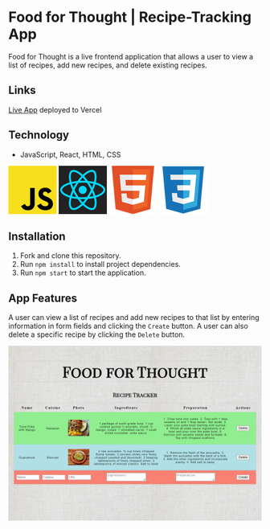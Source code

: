 # Food for Thought | Recipe-Tracking App

Food for Thought is a live frontend application that allows a user to view a list of recipes, add new recipes, and delete existing recipes.

## Links
[Live App](https://recipe-tracking-app-alpha.vercel.app/) deployed to Vercel  

## Technology
- JavaScript, React, HTML, CSS  
  
![JS icon](images/javascript.png)
![React icon](images/react.png)
![HTML icon](images/html.png)
![CSS icon](images/css.png)  
  
## Installation
1. Fork and clone this repository.
2. Run `npm install` to install project dependencies.
3. Run `npm start` to start the application.

## App Features

A user can view a list of recipes and add new recipes to that list by entering information in form fields and clicking the `Create` button. A user can also delete a specific recipe by clicking the `Delete` button.  

![recipe screenshot](images/recipe-screenshot.png)  
